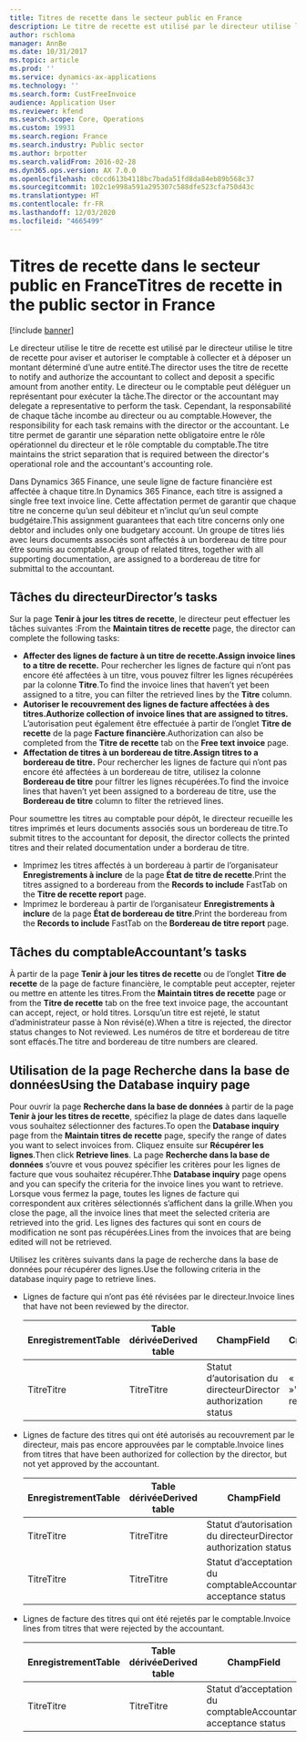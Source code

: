 ```yaml
---
title: Titres de recette dans le secteur public en France
description: Le titre de recette est utilisé par le directeur utilise le titre de recette pour aviser et autoriser le comptable à collecter et à déposer un montant déterminé d’une autre entité.
author: rschloma
manager: AnnBe
ms.date: 10/31/2017
ms.topic: article
ms.prod: ''
ms.service: dynamics-ax-applications
ms.technology: ''
ms.search.form: CustFreeInvoice
audience: Application User
ms.reviewer: kfend
ms.search.scope: Core, Operations
ms.custom: 19931
ms.search.region: France
ms.search.industry: Public sector
ms.author: brpotter
ms.search.validFrom: 2016-02-28
ms.dyn365.ops.version: AX 7.0.0
ms.openlocfilehash: c0ccd613b4118bc7bada51fd8da84eb89b568c37
ms.sourcegitcommit: 102c1e998a591a295307c588dfe523cfa750d43c
ms.translationtype: HT
ms.contentlocale: fr-FR
ms.lasthandoff: 12/03/2020
ms.locfileid: "4665499"
---
```

# <a name="titres-de-recette-in-the-public-sector-in-france"></a><span data-ttu-id="b3100-103">Titres de recette dans le secteur public en France</span><span class="sxs-lookup"><span data-stu-id="b3100-103">Titres de recette in the public sector in France</span></span>

[!include [banner](../includes/banner.md)]

<span data-ttu-id="b3100-104">Le directeur utilise le titre de recette est utilisé par le directeur utilise le titre de recette pour aviser et autoriser le comptable à collecter et à déposer un montant déterminé d’une autre entité.</span><span class="sxs-lookup"><span data-stu-id="b3100-104">The director uses the titre de recette to notify and authorize the accountant to collect and deposit a specific amount from another entity.</span></span> <span data-ttu-id="b3100-105">Le directeur ou le comptable peut déléguer un représentant pour exécuter la tâche.</span><span class="sxs-lookup"><span data-stu-id="b3100-105">The director or the accountant may delegate a representative to perform the task.</span></span> <span data-ttu-id="b3100-106">Cependant, la responsabilité de chaque tâche incombe au directeur ou au comptable.</span><span class="sxs-lookup"><span data-stu-id="b3100-106">However, the responsibility for each task remains with the director or the accountant.</span></span> <span data-ttu-id="b3100-107">Le titre permet de garantir une séparation nette obligatoire entre le rôle opérationnel du directeur et le rôle comptable du comptable.</span><span class="sxs-lookup"><span data-stu-id="b3100-107">The titre maintains the strict separation that is required between the director's operational role and the accountant's accounting role.</span></span>

<span data-ttu-id="b3100-108">Dans Dynamics 365 Finance, une seule ligne de facture financière est affectée à chaque titre.</span><span class="sxs-lookup"><span data-stu-id="b3100-108">In Dynamics 365 Finance, each titre is assigned a single free text invoice line.</span></span> <span data-ttu-id="b3100-109">Cette affectation permet de garantir que chaque titre ne concerne qu’un seul débiteur et n’inclut qu’un seul compte budgétaire.</span><span class="sxs-lookup"><span data-stu-id="b3100-109">This assignment guarantees that each titre concerns only one debtor and includes only one budgetary account.</span></span> <span data-ttu-id="b3100-110">Un groupe de titres liés avec leurs documents associés sont affectés à un bordereau de titre pour être soumis au comptable.</span><span class="sxs-lookup"><span data-stu-id="b3100-110">A group of related titres, together with all supporting documentation, are assigned to a bordereau de titre for submittal to the accountant.</span></span>

## <a name="directors-tasks"></a><span data-ttu-id="b3100-111">Tâches du directeur</span><span class="sxs-lookup"><span data-stu-id="b3100-111">Director’s tasks</span></span>
<span data-ttu-id="b3100-112">Sur la page **Tenir à jour les titres de recette**, le directeur peut effectuer les tâches suivantes :</span><span class="sxs-lookup"><span data-stu-id="b3100-112">From the **Maintain titres de recette** page, the director can complete the following tasks:</span></span>

-   <span data-ttu-id="b3100-113">**Affecter des lignes de facture à un titre de recette.**</span><span class="sxs-lookup"><span data-stu-id="b3100-113">**Assign invoice lines to a titre de recette.**</span></span> <span data-ttu-id="b3100-114">Pour rechercher les lignes de facture qui n’ont pas encore été affectées à un titre, vous pouvez filtrer les lignes récupérées par la colonne **Titre**.</span><span class="sxs-lookup"><span data-stu-id="b3100-114">To find the invoice lines that haven’t yet been assigned to a titre, you can filter the retrieved lines by the **Titre** column.</span></span>
-   <span data-ttu-id="b3100-115">**Autoriser le recouvrement des lignes de facture affectées à des titres.**</span><span class="sxs-lookup"><span data-stu-id="b3100-115">**Authorize collection of invoice lines that are assigned to titres.**</span></span> <span data-ttu-id="b3100-116">L’autorisation peut également être effectuée à partir de l’onglet **Titre de recette** de la page **Facture financière**.</span><span class="sxs-lookup"><span data-stu-id="b3100-116">Authorization can also be completed from the **Titre de recette** tab on the **Free text invoice** page.</span></span>
-   <span data-ttu-id="b3100-117">**Affectation de titres à un bordereau de titre.**</span><span class="sxs-lookup"><span data-stu-id="b3100-117">**Assign titres to a bordereau de titre.**</span></span> <span data-ttu-id="b3100-118">Pour rechercher les lignes de facture qui n’ont pas encore été affectées à un bordereau de titre, utilisez la colonne **Bordereau de titre** pour filtrer les lignes récupérées.</span><span class="sxs-lookup"><span data-stu-id="b3100-118">To find the invoice lines that haven’t yet been assigned to a bordereau de titre, use the **Bordereau de titre** column to filter the retrieved lines.</span></span>

<span data-ttu-id="b3100-119">Pour soumettre les titres au comptable pour dépôt, le directeur recueille les titres imprimés et leurs documents associés sous un bordereau de titre.</span><span class="sxs-lookup"><span data-stu-id="b3100-119">To submit titres to the accountant for deposit, the director collects the printed titres and their related documentation under a borderau de titre.</span></span>

-   <span data-ttu-id="b3100-120">Imprimez les titres affectés à un bordereau à partir de l’organisateur **Enregistrements à inclure** de la page **État de titre de recette**.</span><span class="sxs-lookup"><span data-stu-id="b3100-120">Print the titres assigned to a bordereau from the **Records to include** FastTab on the **Titre de recette report** page.</span></span>
-   <span data-ttu-id="b3100-121">Imprimez le bordereau à partir de l’organisateur **Enregistrements à inclure** de la page **État de bordereau de titre**.</span><span class="sxs-lookup"><span data-stu-id="b3100-121">Print the bordereau from the **Records to include** FastTab on the **Bordereau de titre report** page.</span></span>

## <a name="accountants-tasks"></a><span data-ttu-id="b3100-122">Tâches du comptable</span><span class="sxs-lookup"><span data-stu-id="b3100-122">Accountant’s tasks</span></span>
<span data-ttu-id="b3100-123">À partir de la page **Tenir à jour les titres de recette** ou de l’onglet **Titre de recette** de la page de facture financière, le comptable peut accepter, rejeter ou mettre en attente les titres.</span><span class="sxs-lookup"><span data-stu-id="b3100-123">From the **Maintain titres de recette** page or from the **Titre de recette** tab on the free text invoice page, the accountant can accept, reject, or hold titres.</span></span> <span data-ttu-id="b3100-124">Lorsqu’un titre est rejeté, le statut d’administrateur passe à Non révisé(e).</span><span class="sxs-lookup"><span data-stu-id="b3100-124">When a titre is rejected, the director status changes to Not reviewed.</span></span> <span data-ttu-id="b3100-125">Les numéros de titre et bordereau de titre sont effacés.</span><span class="sxs-lookup"><span data-stu-id="b3100-125">The titre and bordereau de titre numbers are cleared.</span></span>

## <a name="using-the-database-inquiry-page"></a><span data-ttu-id="b3100-126">Utilisation de la page Recherche dans la base de données</span><span class="sxs-lookup"><span data-stu-id="b3100-126">Using the Database inquiry page</span></span>
<span data-ttu-id="b3100-127">Pour ouvrir la page **Recherche dans la base de données** à partir de la page **Tenir à jour les titres de recette**, spécifiez la plage de dates dans laquelle vous souhaitez sélectionner des factures.</span><span class="sxs-lookup"><span data-stu-id="b3100-127">To open the **Database inquiry** page from the **Maintain titres de recette** page, specify the range of dates you want to select invoices from.</span></span> <span data-ttu-id="b3100-128">Cliquez ensuite sur **Récupérer les lignes**.</span><span class="sxs-lookup"><span data-stu-id="b3100-128">Then click **Retrieve lines**.</span></span> <span data-ttu-id="b3100-129">La page **Recherche dans la base de données** s’ouvre et vous pouvez spécifier les critères pour les lignes de facture que vous souhaitez récupérer.</span><span class="sxs-lookup"><span data-stu-id="b3100-129">Thhe **Database inquiry** page opens and you can specify the criteria for the invoice lines you want to retrieve.</span></span> <span data-ttu-id="b3100-130">Lorsque vous fermez la page, toutes les lignes de facture qui correspondent aux critères sélectionnés s’affichent dans la grille.</span><span class="sxs-lookup"><span data-stu-id="b3100-130">When you close the page, all the invoice lines that meet the selected criteria are retrieved into the grid.</span></span> <span data-ttu-id="b3100-131">Les lignes des factures qui sont en cours de modification ne sont pas récupérées.</span><span class="sxs-lookup"><span data-stu-id="b3100-131">Lines from the invoices that are being edited will not be retrieved.</span></span> 

<span data-ttu-id="b3100-132">Utilisez les critères suivants dans la page de recherche dans la base de données pour récupérer des lignes.</span><span class="sxs-lookup"><span data-stu-id="b3100-132">Use the following criteria in the database inquiry page to retrieve lines.</span></span>

- <span data-ttu-id="b3100-133">Lignes de facture qui n’ont pas été révisées par le directeur.</span><span class="sxs-lookup"><span data-stu-id="b3100-133">Invoice lines that have not been reviewed by the director.</span></span>

  | <span data-ttu-id="b3100-134">Enregistrement</span><span class="sxs-lookup"><span data-stu-id="b3100-134">Table</span></span> | <span data-ttu-id="b3100-135">Table dérivée</span><span class="sxs-lookup"><span data-stu-id="b3100-135">Derived table</span></span> |             <span data-ttu-id="b3100-136">Champ</span><span class="sxs-lookup"><span data-stu-id="b3100-136">Field</span></span>             |    <span data-ttu-id="b3100-137">Critères</span><span class="sxs-lookup"><span data-stu-id="b3100-137">Criteria</span></span>    |
  |-------|---------------|-------------------------------|----------------|
  | <span data-ttu-id="b3100-138">Titre</span><span class="sxs-lookup"><span data-stu-id="b3100-138">Titre</span></span> |     <span data-ttu-id="b3100-139">Titre</span><span class="sxs-lookup"><span data-stu-id="b3100-139">Titre</span></span>     | <span data-ttu-id="b3100-140">Statut d’autorisation du directeur</span><span class="sxs-lookup"><span data-stu-id="b3100-140">Director authorization status</span></span> | <span data-ttu-id="b3100-141">« Non révisé(e) »</span><span class="sxs-lookup"><span data-stu-id="b3100-141">"Not reviewed"</span></span> |


- <span data-ttu-id="b3100-142">Lignes de facture des titres qui ont été autorisés au recouvrement par le directeur, mais pas encore approuvées par le comptable.</span><span class="sxs-lookup"><span data-stu-id="b3100-142">Invoice lines from titres that have been authorized for collection by the director, but not yet approved by the accountant.</span></span>

  | <span data-ttu-id="b3100-143">Enregistrement</span><span class="sxs-lookup"><span data-stu-id="b3100-143">Table</span></span> | <span data-ttu-id="b3100-144">Table dérivée</span><span class="sxs-lookup"><span data-stu-id="b3100-144">Derived table</span></span> |             <span data-ttu-id="b3100-145">Champ</span><span class="sxs-lookup"><span data-stu-id="b3100-145">Field</span></span>             |    <span data-ttu-id="b3100-146">Critères</span><span class="sxs-lookup"><span data-stu-id="b3100-146">Criteria</span></span>    |
  |-------|---------------|-------------------------------|----------------|
  | <span data-ttu-id="b3100-147">Titre</span><span class="sxs-lookup"><span data-stu-id="b3100-147">Titre</span></span> |     <span data-ttu-id="b3100-148">Titre</span><span class="sxs-lookup"><span data-stu-id="b3100-148">Titre</span></span>     | <span data-ttu-id="b3100-149">Statut d’autorisation du directeur</span><span class="sxs-lookup"><span data-stu-id="b3100-149">Director authorization status</span></span> |  <span data-ttu-id="b3100-150">« Autorisé(e) »</span><span class="sxs-lookup"><span data-stu-id="b3100-150">"Authorized"</span></span>  |
  | <span data-ttu-id="b3100-151">Titre</span><span class="sxs-lookup"><span data-stu-id="b3100-151">Titre</span></span> |     <span data-ttu-id="b3100-152">Titre</span><span class="sxs-lookup"><span data-stu-id="b3100-152">Titre</span></span>     | <span data-ttu-id="b3100-153">Statut d’acceptation du comptable</span><span class="sxs-lookup"><span data-stu-id="b3100-153">Accountant acceptance status</span></span>  | <span data-ttu-id="b3100-154">« Non révisé(e) »</span><span class="sxs-lookup"><span data-stu-id="b3100-154">"Not reviewed"</span></span> |


- <span data-ttu-id="b3100-155">Lignes de facture des titres qui ont été rejetés par le comptable.</span><span class="sxs-lookup"><span data-stu-id="b3100-155">Invoice lines from titres that were rejected by the accountant.</span></span>

  | <span data-ttu-id="b3100-156">Enregistrement</span><span class="sxs-lookup"><span data-stu-id="b3100-156">Table</span></span> | <span data-ttu-id="b3100-157">Table dérivée</span><span class="sxs-lookup"><span data-stu-id="b3100-157">Derived table</span></span> | <span data-ttu-id="b3100-158">Champ</span><span class="sxs-lookup"><span data-stu-id="b3100-158">Field</span></span>                        | <span data-ttu-id="b3100-159">Critères</span><span class="sxs-lookup"><span data-stu-id="b3100-159">Criteria</span></span>   |
  |-------|---------------|------------------------------|------------|
  | <span data-ttu-id="b3100-160">Titre</span><span class="sxs-lookup"><span data-stu-id="b3100-160">Titre</span></span> | <span data-ttu-id="b3100-161">Titre</span><span class="sxs-lookup"><span data-stu-id="b3100-161">Titre</span></span>         | <span data-ttu-id="b3100-162">Statut d’acceptation du comptable</span><span class="sxs-lookup"><span data-stu-id="b3100-162">Accountant acceptance status</span></span> | <span data-ttu-id="b3100-163">« Rejeté(e) »</span><span class="sxs-lookup"><span data-stu-id="b3100-163">"Rejected"</span></span> |





